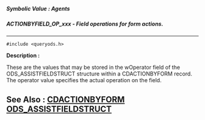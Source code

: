 ##### Symbolic Value : Agents
##### ACTIONBYFIELD_OP_xxx - Field operations for form actions.
---
```
#include <queryods.h>
```
**Description :**

These are the values that may be stored in the wOperator field of the 
ODS_ASSISTFIELDSTRUCT structure within a CDACTIONBYFORM record.  The operator 
value specifies the actual operation on the field.

**See Also :**
[CDACTIONBYFORM](/reference/Data/CDACTIONBYFORM)
[ODS_ASSISTFIELDSTRUCT](/reference/Data/ODS_ASSISTFIELDSTRUCT)
---
